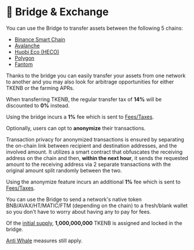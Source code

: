 # 🔁 Bridge & Exchange

You can use the Bridge to transfer assets between the following 5 chains:

* [Binance Smart Chain](https://www.binance.org/en/smartChain)
* [Avalanche](https://www.avax.network/)
* [Huobi Eco \(HECO\)](https://www.hecochain.com/en-us/)
* [Polygon](https://polygon.technology/)
* [Fantom](https://fantom.foundation/) 

Thanks to the bridge you can easily transfer your assets from one network to another and you may also look for arbitrage opportunities for either TKENB or the farming APRs.

When transferring TKENB, the regular transfer tax of **14%** will be discounted to **0%** instead.

Using the bridge incurs a **1%** fee which is sent to [Fees/Taxes](deposit-fee-redistribution.md).

Optionally, users can opt to **anonymize** their transactions.  
  
Transaction privacy for anonymized transactions is ensured by separating the on-chain link between recipient and destination addresses, and the involved amount. It utilizes a smart contract that obfuscates the receiving address on the chain and then, **within the next hour**, it sends the requested amount to the receiving address via 2 separate transactions with the original amount split randomly between the two.

Using the anonymize feature incurs an additional **1%** fee which is sent to [Fees/Taxes](deposit-fee-redistribution.md).

You can use the Bridge to send a network's native token BNB/AVAX/HT/MATIC/FTM \(depending on the chain\) to a fresh/blank wallet so you don't have to worry about having any to pay for fees.

Of the [initial supply](../tokenomics/tkenb.md), **1,000,000,000** TKENB is assigned and locked in the bridge.

[Anti Whale](anti-whale.md) measures still apply.


